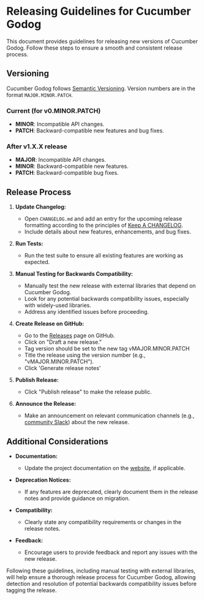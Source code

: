 # Releasing Guidelines for Cucumber Godog

This document provides guidelines for releasing new versions of Cucumber Godog. Follow these steps to ensure a smooth and consistent release process.

## Versioning

Cucumber Godog follows [Semantic Versioning]. Version numbers are in the format `MAJOR.MINOR.PATCH`.

### Current (for v0.MINOR.PATCH)

- **MINOR**: Incompatible API changes.
- **PATCH**: Backward-compatible new features and bug fixes.

### After v1.X.X release

- **MAJOR**: Incompatible API changes.
- **MINOR**: Backward-compatible new features.
- **PATCH**: Backward-compatible bug fixes.

## Release Process

1. **Update Changelog:**
    - Open `CHANGELOG.md` and add an entry for the upcoming release formatting according to the principles of [Keep A CHANGELOG].
    - Include details about new features, enhancements, and bug fixes.

2. **Run Tests:**
    - Run the test suite to ensure all existing features are working as expected.

3. **Manual Testing for Backwards Compatibility:**
    - Manually test the new release with external libraries that depend on Cucumber Godog.
    - Look for any potential backwards compatibility issues, especially with widely-used libraries.
    - Address any identified issues before proceeding.

4. **Create Release on GitHub:**
    - Go to the [Releases] page on GitHub.
    - Click on "Draft a new release."
    - Tag version should be set to the new tag vMAJOR.MINOR.PATCH
    - Title the release using the version number (e.g., "vMAJOR.MINOR.PATCH").
    - Click 'Generate release notes'

5. **Publish Release:**
    - Click "Publish release" to make the release public.

6. **Announce the Release:**
    - Make an announcement on relevant communication channels (e.g., [community Slack]) about the new release.

## Additional Considerations

- **Documentation:**
    - Update the project documentation on the [website], if applicable.

- **Deprecation Notices:**
    - If any features are deprecated, clearly document them in the release notes and provide guidance on migration.

- **Compatibility:**
    - Clearly state any compatibility requirements or changes in the release notes.

- **Feedback:**
    - Encourage users to provide feedback and report any issues with the new release.

Following these guidelines, including manual testing with external libraries, will help ensure a thorough release process for Cucumber Godog, allowing detection and resolution of potential backwards compatibility issues before tagging the release.

[community Slack]: https://cucumber.io/community#slack
[website]: https://cucumber.github.io/godog/
[Releases]: https://github.com/cucumber/godog/releases
[Semantic Versioning]: http://semver.org
[Keep A CHANGELOG]: http://keepachangelog.com